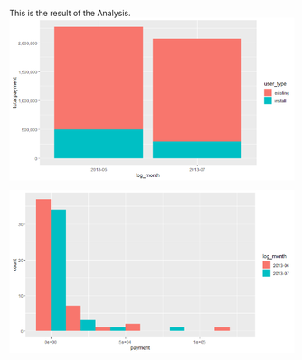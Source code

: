 This is the result of the Analysis.
<img src="./img/histogram1.png" width="600">

<img src="./img/histogram2.png" width="600">
